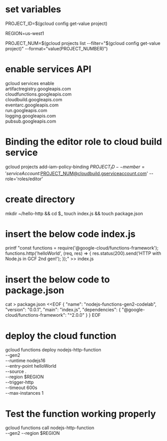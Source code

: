 # set variables

PROJECT_ID=$(gcloud config get-value project)

REGION=us-west1

PROJECT_NUM=$(gcloud projects list --filter="$(gcloud config get-value project)" --format="value(PROJECT_NUMBER)")

# enable services API

gcloud services enable \
  artifactregistry.googleapis.com \
  cloudfunctions.googleapis.com \
  cloudbuild.googleapis.com \
  eventarc.googleapis.com \
  run.googleapis.com \
  logging.googleapis.com \
  pubsub.googleapis.com
  
  
# Binding the editor role to cloud build service

gcloud projects add-iam-policy-binding $PROJECT_ID --member='serviceAccount:$PROJECT_NUM@cloudbuild.gserviceaccount.com' --role='roles/editor'

# create directory  
  
mkdir ~/hello-http && cd $_
touch index.js && touch package.json

# insert the below code index.js

printf "const functions = require('@google-cloud/functions-framework');
functions.http('helloWorld', (req, res) => {
  res.status(200).send('HTTP with Node.js in GCF 2nd gen!');
});" >> index.js

# insert the below code to package.json

cat > package.json <<EOF
{
  "name": "nodejs-functions-gen2-codelab",
  "version": "0.0.1",
  "main": "index.js",
  "dependencies": {
    "@google-cloud/functions-framework": "^2.0.0"
  }
}
EOF


# deploy the cloud function

gcloud functions deploy nodejs-http-function \
  --gen2 \
  --runtime nodejs16 \
  --entry-point helloWorld \
  --source . \
  --region $REGION \
  --trigger-http \
  --timeout 600s \
  --max-instances 1
  
  
# Test the function working properly 

gcloud functions call nodejs-http-function \
  --gen2 --region $REGION
